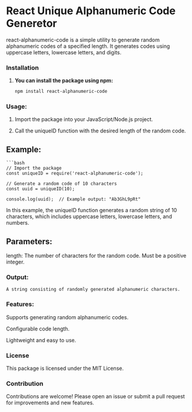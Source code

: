 # React Unique Alphanumeric Code Generetor

react-alphanumeric-code is a simple utility to generate random alphanumeric codes of a specified length. It generates codes using uppercase letters, lowercase letters, and digits.

### Installation

1. **You can install the package using npm:**

   ```bash
   npm install react-alphanumeric-code

### Usage:

1. Import the package into your JavaScript/Node.js project.

2. Call the uniqueID function with the desired length of the random code.


## Example:

    ```bash
    // Import the package
    const uniqueID = require('react-alphanumeric-code');

    // Generate a random code of 10 characters
    const uuid = uniqueID(10);

    console.log(uuid);  // Example output: "Ab3GhL9pRt"

In this example, the uniqueID function generates a random string of 10 characters, which includes uppercase letters, lowercase letters, and numbers.

## Parameters:

length: The number of characters for the random code. Must be a positive integer.

### Output:

`A string consisting of randomly generated alphanumeric characters.`

### Features:

Supports generating random alphanumeric codes.

Configurable code length.

Lightweight and easy to use.

### License

This package is licensed under the MIT License.

### Contribution

Contributions are welcome! Please open an issue or submit a pull request for improvements and new features.

